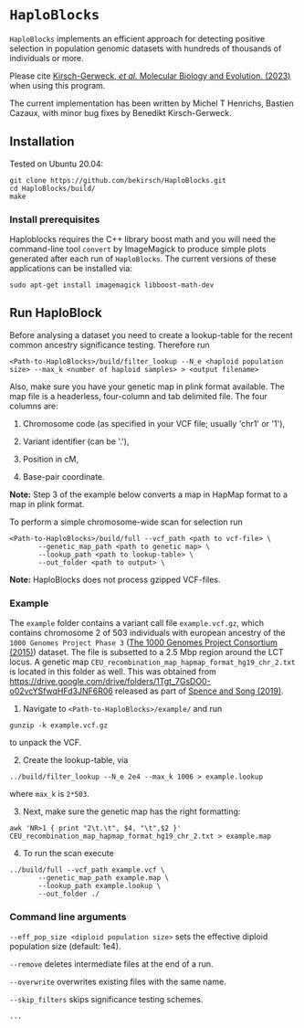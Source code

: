 # `HaploBlocks`

`HaploBlocks` implements an efficient approach for detecting positive selection in population
genomic datasets with hundreds of thousands of individuals or more.

Please cite [Kirsch-Gerweck, *et al.* Molecular Biology and Evolution. (2023)](https://doi.org/10.1093/molbev/msad027) when using this program.

The current implementation has been written by Michel T Henrichs, Bastien Cazaux, with minor bug fixes by Benedikt Kirsch-Gerweck.

## Installation

Tested on Ubuntu 20.04:

```
git clone https://github.com/bekirsch/HaploBlocks.git
cd HaploBlocks/build/
make
```

### Install prerequisites

Haploblocks requires the C++ library boost math and you will need the command-line tool `convert` by ImageMagick to produce simple plots generated after each run of `HaploBlocks`. The current versions of these applications can be installed via:

```
sudo apt-get install imagemagick libboost-math-dev
```

<!--- More elaborate figures can be produced after running `HaploBlocks` using R. To install R on Ubuntu:

```
sudo apt-get install r-base-core
```
We require the `latex2exp` and `stringr` packages. If you don't have these installed in your local R installation (make sure you have one on your system), you should be able to install them from within R via `install.packages(c("latex2exp", "stringr"))`. If you have root access to your machine, you can install packages without requiring any user interaction by
```
sudo R -e 'install.packages(c("latex2exp", "stringr"), repos="https://cran.r-project.org")'
```
-->

## Run HaploBlock

Before analysing a dataset you need to create a lookup-table for the recent common ancestry significance testing. Therefore run
```
<Path-to-HaploBlocks>/build/filter_lookup --N_e <haploid population size> --max_k <number of haploid samples> > <output filename>
```
Also, make sure you have your genetic map in plink format available. The map file is a headerless, four-column and tab delimited file. The four columns are: 

1. Chromosome code (as specified in your VCF file; usually 'chr1' or '1'),


2. Variant identifier (can be '.'),


3. Position in cM,


4. Base-pair coordinate.

**Note:** Step 3 of the example below converts a map in HapMap format to a map in plink format.


To perform a simple chromosome-wide scan for selection run
```
<Path-to-HaploBlocks>/build/full --vcf_path <path to vcf-file> \
       --genetic_map_path <path to genetic map> \
       --lookup_path <path to lookup-table> \
       --out_folder <path to output> \
```
**Note:** HaploBlocks does not process gzipped VCF-files.

### Example

The `example` folder contains a variant call file `example.vcf.gz`, which contains chromosome 2 of 503 individuals with european ancestry of the `1000 Genomes Project Phase 3` ([The 1000 Genomes Project Consortium (2015)](https://doi.org/10.1038/nature15393)) dataset. The file is subsetted to a 2.5 Mbp region around the LCT locus. A genetic map `CEU_recombination_map_hapmap_format_hg19_chr_2.txt` is located in this folder as well. This was obtained from https://drive.google.com/drive/folders/1Tgt_7GsDO0-o02vcYSfwqHFd3JNF6R06 released as part of [Spence and Song (2019)](https://doi.org/10.1126/sciadv.aaw9206).

1. Navigate to `<Path-to-HaploBlocks>/example/` and run
```
gunzip -k example.vcf.gz
```
to unpack the VCF.

2. Create the lookup-table, via
```
../build/filter_lookup --N_e 2e4 --max_k 1006 > example.lookup
```
where `max_k` is `2*503`.

3. Next, make sure the genetic map has the right formatting:

```
awk 'NR>1 { print "2\t.\t", $4, "\t",$2 }' CEU_recombination_map_hapmap_format_hg19_chr_2.txt > example.map
```

4. To run the scan execute
```
../build/full --vcf_path example.vcf \
       --genetic_map_path example.map \
       --lookup_path example.lookup \
       --out_folder ./ 
```

### Command line arguments
`--eff_pop_size <diploid population size>` sets the effective diploid population size (default: 1e4).

`--remove` deletes intermediate files at the end of a run.

`--overwrite` overwrites existing files with the same name.

`--skip_filters` skips significance testing schemes.


`...`
